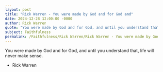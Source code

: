 ```yaml
---
layout: post
title: "Rick Warren - You were made by God and for God and"
date: 2024-12-28 12:00:00 -0000
author: Rick Warren
quote: "You were made by God and for God, and until you understand that, life will never make sense."
subject: Faithfulness
permalink: /Faithfulness/Rick Warren/Rick Warren - You were made by God and for God and
---
```


You were made by God and for God, and until you understand that, life will never make sense.

- Rick Warren
